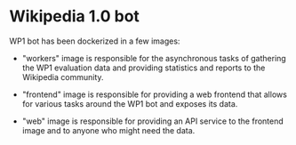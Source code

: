 # Wikipedia 1.0 bot

WP1 bot has been dockerized in a few images:

- "workers" image is responsible for the asynchronous tasks of gathering the WP1
  evaluation data and providing statistics and reports to the Wikipedia
  community.

- "frontend" image is responsible for providing a web frontend that allows for
  various tasks around the WP1 bot and exposes its data.

- "web" image is responsible for providing an API service to the frontend image
  and to anyone who might need the data.
